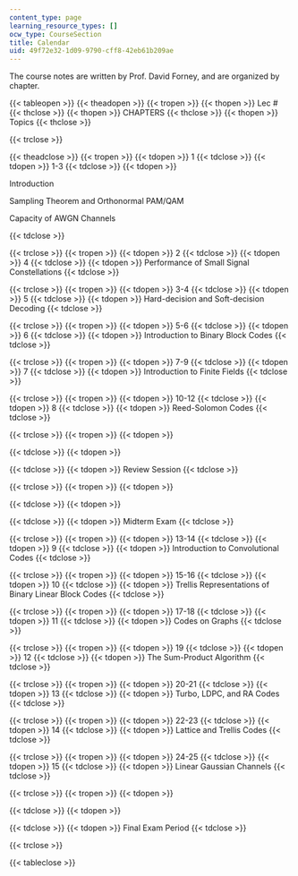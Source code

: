 ```yaml
---
content_type: page
learning_resource_types: []
ocw_type: CourseSection
title: Calendar
uid: 49f72e32-1d09-9790-cff8-42eb61b209ae
---
```


The course notes are written by Prof. David Forney, and are organized by chapter.

{{< tableopen >}}
{{< theadopen >}}
{{< tropen >}}
{{< thopen >}}
Lec #
{{< thclose >}}
{{< thopen >}}
CHAPTERS
{{< thclose >}}
{{< thopen >}}
Topics
{{< thclose >}}

{{< trclose >}}

{{< theadclose >}}
{{< tropen >}}
{{< tdopen >}}
1
{{< tdclose >}}
{{< tdopen >}}
1-3
{{< tdclose >}}
{{< tdopen >}}


Introduction

Sampling Theorem and Orthonormal PAM/QAM

Capacity of AWGN Channels


{{< tdclose >}}

{{< trclose >}}
{{< tropen >}}
{{< tdopen >}}
2
{{< tdclose >}}
{{< tdopen >}}
4
{{< tdclose >}}
{{< tdopen >}}
Performance of Small Signal Constellations
{{< tdclose >}}

{{< trclose >}}
{{< tropen >}}
{{< tdopen >}}
3-4
{{< tdclose >}}
{{< tdopen >}}
5
{{< tdclose >}}
{{< tdopen >}}
Hard-decision and Soft-decision Decoding
{{< tdclose >}}

{{< trclose >}}
{{< tropen >}}
{{< tdopen >}}
5-6
{{< tdclose >}}
{{< tdopen >}}
6
{{< tdclose >}}
{{< tdopen >}}
Introduction to Binary Block Codes
{{< tdclose >}}

{{< trclose >}}
{{< tropen >}}
{{< tdopen >}}
7-9
{{< tdclose >}}
{{< tdopen >}}
7
{{< tdclose >}}
{{< tdopen >}}
Introduction to Finite Fields
{{< tdclose >}}

{{< trclose >}}
{{< tropen >}}
{{< tdopen >}}
10-12
{{< tdclose >}}
{{< tdopen >}}
8
{{< tdclose >}}
{{< tdopen >}}
Reed-Solomon Codes
{{< tdclose >}}

{{< trclose >}}
{{< tropen >}}
{{< tdopen >}}

{{< tdclose >}}
{{< tdopen >}}

{{< tdclose >}}
{{< tdopen >}}
Review Session
{{< tdclose >}}

{{< trclose >}}
{{< tropen >}}
{{< tdopen >}}

{{< tdclose >}}
{{< tdopen >}}

{{< tdclose >}}
{{< tdopen >}}
Midterm Exam
{{< tdclose >}}

{{< trclose >}}
{{< tropen >}}
{{< tdopen >}}
13-14
{{< tdclose >}}
{{< tdopen >}}
9
{{< tdclose >}}
{{< tdopen >}}
Introduction to Convolutional Codes
{{< tdclose >}}

{{< trclose >}}
{{< tropen >}}
{{< tdopen >}}
15-16
{{< tdclose >}}
{{< tdopen >}}
10
{{< tdclose >}}
{{< tdopen >}}
Trellis Representations of Binary Linear Block Codes
{{< tdclose >}}

{{< trclose >}}
{{< tropen >}}
{{< tdopen >}}
17-18
{{< tdclose >}}
{{< tdopen >}}
11
{{< tdclose >}}
{{< tdopen >}}
Codes on Graphs
{{< tdclose >}}

{{< trclose >}}
{{< tropen >}}
{{< tdopen >}}
19
{{< tdclose >}}
{{< tdopen >}}
12
{{< tdclose >}}
{{< tdopen >}}
The Sum-Product Algorithm
{{< tdclose >}}

{{< trclose >}}
{{< tropen >}}
{{< tdopen >}}
20-21
{{< tdclose >}}
{{< tdopen >}}
13
{{< tdclose >}}
{{< tdopen >}}
Turbo, LDPC, and RA Codes
{{< tdclose >}}

{{< trclose >}}
{{< tropen >}}
{{< tdopen >}}
22-23
{{< tdclose >}}
{{< tdopen >}}
14
{{< tdclose >}}
{{< tdopen >}}
Lattice and Trellis Codes
{{< tdclose >}}

{{< trclose >}}
{{< tropen >}}
{{< tdopen >}}
24-25
{{< tdclose >}}
{{< tdopen >}}
15
{{< tdclose >}}
{{< tdopen >}}
Linear Gaussian Channels
{{< tdclose >}}

{{< trclose >}}
{{< tropen >}}
{{< tdopen >}}

{{< tdclose >}}
{{< tdopen >}}

{{< tdclose >}}
{{< tdopen >}}
Final Exam Period
{{< tdclose >}}

{{< trclose >}}

{{< tableclose >}}